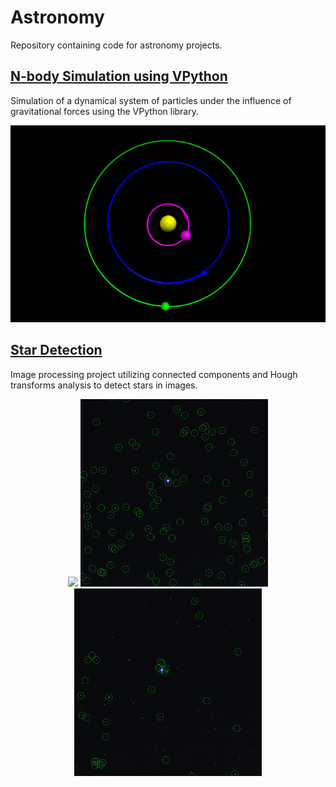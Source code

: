 # Astronomy

Repository containing code for astronomy projects.

## [N-body Simulation using VPython](https://github.com/paulooctavio/astronomy/tree/main/N-body_Simulation)

Simulation of a dynamical system of particles under the influence of gravitational forces using the VPython library.

<p align = "center">
<img src="https://github.com/paulooctavio/astronomy/blob/main/images/orbits.png?raw=true" width="600"/> 
</p>
<p align = "center">


## [Star Detection](https://github.com/paulooctavio/astronomy/tree/main/Star_Detection)

Image processing project utilizing connected components and Hough transforms analysis to detect stars in images.

<p align = "center">
<img src="https://github.com/paulooctavio/astronomy/blob/main/images/orinal_image_cropped.png?raw=true" width="300"/>
<img src="https://github.com/paulooctavio/astronomy/blob/main/images/connected_component_star_detection.png?raw=true" width="300"/>
<img src="https://github.com/paulooctavio/astronomy/blob/main/images/hough_transform_star_detection.png?raw=true" width="300"/>
</p>
<p align = "center">

